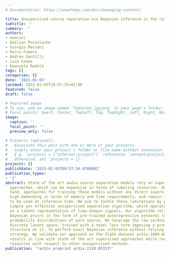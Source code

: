 ```yaml
---
# Documentation: https://wowchemy.com/docs/managing-content/

title: Unsupervised source separation via Bayesian inference in the latent domain
subtitle: ''
summary: ''
authors:
- mancusi
- Emilian Postolache
- Giorgio Mariani
- Marco Fumero
- Andrea Santilli
- Luca Cosmo
- Emanuele Rodolà
tags: []
categories: []
date: '2021-01-01'
lastmod: 2023-02-05T10:57:35+01:00
featured: false
draft: false

# Featured image
# To use, add an image named `featured.jpg/png` to your page's folder.
# Focal points: Smart, Center, TopLeft, Top, TopRight, Left, Right, BottomLeft, Bottom, BottomRight.
image:
  caption: ''
  focal_point: ''
  preview_only: false

# Projects (optional).
#   Associate this post with one or more of your projects.
#   Simply enter your project's folder or file name without extension.
#   E.g. `projects = ["internal-project"]` references `content/project/deep-learning/index.md`.
#   Otherwise, set `projects = []`.
projects: []
publishDate: '2023-02-05T09:57:34.078006Z'
publication_types:
- '2'
abstract: State of the art audio source separation models rely on supervised data-driven
  approaches, which can be expensive in terms of labeling resources. On the other
  hand, approaches for training these models without any direct supervision are typically
  high-demanding in terms of memory and time requirements, and remain impractical
  to be used at inference time. We aim to tackle these limitations by proposing a
  simple yet effective unsupervised separation algorithm, which operates directly
  on a latent representation of time-domain signals. Our algorithm relies on deep
  Bayesian priors in the form of pre-trained autoregressive networks to model the
  probability distributions of each source. We leverage the low cardinality of the
  discrete latent space, trained with a novel loss term imposing a precise arithmetic
  structure on it, to perform exact Bayesian inference without relying on an approximation
  strategy. We validate our approach on the Slakh dataset arXiv:1909.08494, demonstrating
  results in line with state of the art supervised approaches while requiring fewer
  resources with respect to other unsupervised methods.
publication: '*arXiv preprint arXiv:2110.05313*'
---
```

